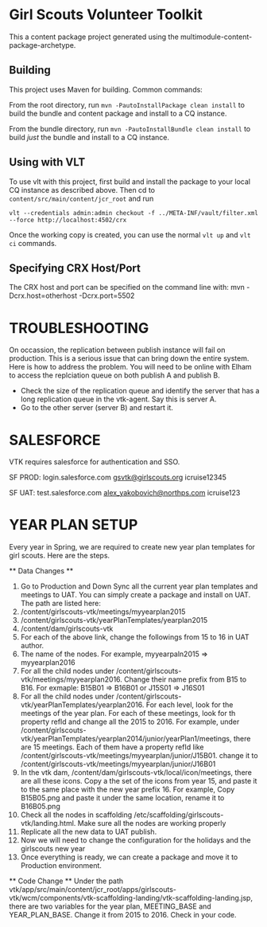 Girl Scouts Volunteer Toolkit
========

This a content package project generated using the multimodule-content-package-archetype.

Building
--------

This project uses Maven for building. Common commands:

From the root directory, run ``mvn -PautoInstallPackage clean install`` to build the bundle and content package and install to a CQ instance.

From the bundle directory, run ``mvn -PautoInstallBundle clean install`` to build *just* the bundle and install to a CQ instance.

Using with VLT
--------------

To use vlt with this project, first build and install the package to your local CQ instance as described above. Then cd to `content/src/main/content/jcr_root` and run

    vlt --credentials admin:admin checkout -f ../META-INF/vault/filter.xml --force http://localhost:4502/crx

Once the working copy is created, you can use the normal ``vlt up`` and ``vlt ci`` commands.

Specifying CRX Host/Port
------------------------

The CRX host and port can be specified on the command line with:
mvn -Dcrx.host=otherhost -Dcrx.port=5502 <goals>


TROUBLESHOOTING
===============
On occassion, the replication between publish instance will fail on production.  This is a serious issue that can bring down the entire system.  Here is how to address the problem.  You will need to be online with Elham to access the replciation queue on both publish A and publish B.

- Check the size of the replication queue and identify the server that has a long replication queue in the vtk-agent. Say this is server A. 
- Go to the other server (server B) and restart it.


SALESFORCE
==========
VTK requires salesforce for authentication and SSO.  

SF PROD: 
login.salesforce.com
gsvtk@girlscouts.org
icruise12345


SF UAT:
test.salesforce.com
alex_yakobovich@northps.com
icruise123



YEAR PLAN SETUP
===============

Every year in Spring, we are required to create new year plan templates for girl scouts. Here are the steps.

** Data Changes **
1. Go to Production and Down Sync all the current year plan templates and meetings to UAT. You can simply create a package and install on UAT. The path are listed here: 
  1. /content/girlscouts-vtk/meetings/myyearplan2015
  2. /content/girlscouts-vtk/yearPlanTemplates/yearplan2015
  3. /content/dam/girlscouts-vtk
2. For each of the above link, change the followings from 15 to 16 in UAT author.
  1. The name of the nodes. For example, myyearpaln2015 => myyearplan2016
  2. For all the child nodes under /content/girlscouts-vtk/meetings/myyearplan2016. Change their name prefix from B15 to B16. For exmaple: B15B01 => B16B01 or J15S01 => J16S01
  3. For all the child nodes under /content/girlscouts-vtk/yearPlanTemplates/yearplan2016. For each level, look for the meetings of the year plan. For each of these meetings, look for th property refId and change all the 2015 to 2016. For example, under /content/girlscouts-vtk/yearPlanTemplates/yearplan2014/junior/yearPlan1/meetings, there are 15 meetings. Each of them have a property refId like /content/girlscouts-vtk/meetings/myyearplan/junior/J15B01. change it to /content/girlscouts-vtk/meetings/myyearplan/junior/J16B01
3. In the vtk dam, /content/dam/girlscouts-vtk/local/icon/meetings, there are all these icons. Copy a the set of the icons from year 15, and paste it to the same place with the new year prefix 16. For example, Copy B15B05.png and paste it under the same location, rename it to B16B05.png
4. Check all the nodes in scaffolding /etc/scaffolding/girlscouts-vtk/landing.html. Make sure all the nodes are working properly 
5. Replicate all the new data to UAT publish.
6. Now we will need to change the configuration for the holidays and the girlscouts new year 
7. Once everything is ready, we can create a package and move it to Production environment.

** Code Change **
Under the path vtk/app/src/main/content/jcr_root/apps/girlscouts-vtk/wcm/components/vtk-scaffolding-landing/vtk-scaffolding-landing.jsp, there are two variables for the year plan, MEETING_BASE and YEAR_PLAN_BASE. Change it from 2015 to 2016. Check in your code.
